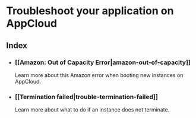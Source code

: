 # Troubleshoot your application on AppCloud

## Index

* ### [[Amazon: Out of Capacity Error|amazon-out-of-capacity]]
  Learn more about this Amazon error when booting new instances on AppCloud.

* ### [[Termination failed|trouble-termination-failed]]
  Learn more about what to do if an instance does not terminate.